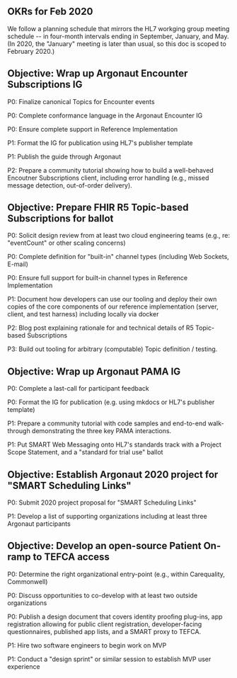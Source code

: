 ## OKRs for Feb 2020

We follow a planning schedule that mirrors the HL7 workging group meeting
schedule -- in four-month intervals ending in September, January, and May.
(In 2020, the "January" meeting is later than usual, so this doc is scoped
to February 2020.)


## Objective: Wrap up Argonaut Encounter Subscriptions IG

P0: Finalize canonical Topics for Encounter events

P0: Complete conformance language in the Argonaut Encounter IG

P0: Ensure complete support in Reference Implementation

P1: Format the IG for publication using HL7's publisher template

P1: Publish the guide through Argonaut

P2: Prepare a community tutorial showing how to build a well-behaved
    Encoutner Subscriptions client, including error handling (e.g.,
    missed message detection, out-of-order delivery).

## Objective: Prepare FHIR R5 Topic-based Subscriptions for ballot

P0: Solicit design review from at least two cloud engineering teams
    (e.g., re: "eventCount" or other scaling concerns)

P0: Complete definition for "built-in" channel types (including Web Sockets, E-mail)

P0: Ensure full support for built-in channel types in Reference Implementation

P1: Document how developers can use our tooling and deploy their own copies of
    the core components of our reference implementation (server, client, and test
    harness) including locally via docker

P2: Blog post explaining rationale for and technical details of R5 Topic-based Subscriptions

P3: Build out tooling for arbitrary (computable) Topic definition / testing.

## Objective: Wrap up Argonaut PAMA IG

P0: Complete a last-call for participant feedback

P0: Format the IG for publication (e.g. using mkdocs or HL7's publisher template)

P1: Prepare a community tutorial with code samples and end-to-end walk-through
    demonstrating the three key PAMA interactions.

P1: Put SMART Web Messaging onto HL7's standards track with a Project Scope Statement,
    and a "standard for trial use" ballot



## Objective: Establish Argonaut 2020 project for "SMART Scheduling Links"

P0: Submit 2020 project proposal for "SMART Scheduling Links"

P1: Develop a list of supporting organizations including at least three Argonaut participants



## Objective: Develop an open-source Patient On-ramp to TEFCA access

P0: Determine the right organizational entry-point (e.g., within Carequality, Commonwell)

P0: Discuss opportunities to co-develop with at least two outside organizations

P0: Publish a design document that covers identity proofing plug-ins, app registration
    allowing for public client registration, developer-facing questionnaires, published
    app lists, and a SMART proxy to TEFCA.

P1: Hire two software engineers to begin work on MVP

P1: Conduct a "design sprint" or similar session to establish MVP user experience

